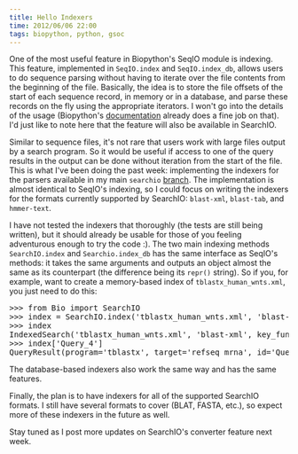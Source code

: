 ```yaml
---
title: Hello Indexers
time: 2012/06/06 22:00
tags: biopython, python, gsoc
---
```


One of the most useful feature in Biopython's SeqIO module is indexing. This feature, implemented in `SeqIO.index` and `SeqIO.index_db`, allows users to do sequence parsing without having to iterate over the file contents from the beginning of the file. Basically, the idea is to store the file offsets of the start of each sequence record, in memory or in a database, and parse these records on the fly using the appropriate iterators. I won't go into the details of the usage (Biopython's [documentation](http://biopython.org/DIST/docs/tutorial/Tutorial.html#htoc56) already does a fine job on that). I'd just like to note here that the feature will also be available in SearchIO.

Similar to sequence files, it's not rare that users work with large files output by a search program. So it would be useful if access to one of the query results in the output can be done without iteration from the start of the file. This is what I've been doing the past week: implementing the indexers for the parsers available in my main `searchio` [branch](https://github.com/bow/biopython/tree/searchio). The implementation is almost identical to SeqIO's indexing, so I could focus on writing the indexers for the formats currently supported by SearchIO: `blast-xml`, `blast-tab`, and `hmmer-text`.

I have not tested the indexers that thoroughly (the tests are still being written), but it should already be usable for those of you feeling adventurous enough to try the code :). The two main indexing methods `SearchIO.index` and `Searchio.index_db` has the same interface as SeqIO's methods: it takes the same arguments and outputs an object almost the same as its counterpart (the difference being its `repr()` string). So if you, for example, want to create a memory-based index of `tblastx_human_wnts.xml`, you just need to do this:

<pre lang="python">
>>> from Bio import SearchIO
>>> index = SearchIO.index('tblastx_human_wnts.xml', 'blast-xml')
>>> index
IndexedSearch('tblastx_human_wnts.xml', 'blast-xml', key_function=None)
>>> index['Query_4']
QueryResult(program='tblastx', target='refseq_mrna', id='Query_4', 5 hits)
</pre>

The database-based indexers also work the same way and has the same features.

Finally, the plan is to have indexers for all of the supported SearchIO formats. I still have several formats to cover (BLAT, FASTA, etc.), so expect more of these indexers in the future as well.

Stay tuned as I post more updates on SearchIO's converter feature next week.
